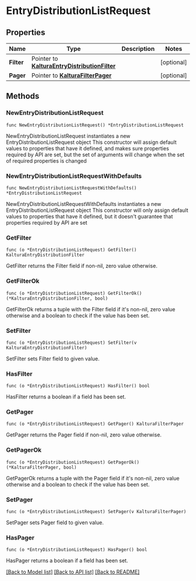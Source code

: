 # EntryDistributionListRequest

## Properties

Name | Type | Description | Notes
------------ | ------------- | ------------- | -------------
**Filter** | Pointer to [**KalturaEntryDistributionFilter**](KalturaEntryDistributionFilter.md) |  | [optional] 
**Pager** | Pointer to [**KalturaFilterPager**](KalturaFilterPager.md) |  | [optional] 

## Methods

### NewEntryDistributionListRequest

`func NewEntryDistributionListRequest() *EntryDistributionListRequest`

NewEntryDistributionListRequest instantiates a new EntryDistributionListRequest object
This constructor will assign default values to properties that have it defined,
and makes sure properties required by API are set, but the set of arguments
will change when the set of required properties is changed

### NewEntryDistributionListRequestWithDefaults

`func NewEntryDistributionListRequestWithDefaults() *EntryDistributionListRequest`

NewEntryDistributionListRequestWithDefaults instantiates a new EntryDistributionListRequest object
This constructor will only assign default values to properties that have it defined,
but it doesn't guarantee that properties required by API are set

### GetFilter

`func (o *EntryDistributionListRequest) GetFilter() KalturaEntryDistributionFilter`

GetFilter returns the Filter field if non-nil, zero value otherwise.

### GetFilterOk

`func (o *EntryDistributionListRequest) GetFilterOk() (*KalturaEntryDistributionFilter, bool)`

GetFilterOk returns a tuple with the Filter field if it's non-nil, zero value otherwise
and a boolean to check if the value has been set.

### SetFilter

`func (o *EntryDistributionListRequest) SetFilter(v KalturaEntryDistributionFilter)`

SetFilter sets Filter field to given value.

### HasFilter

`func (o *EntryDistributionListRequest) HasFilter() bool`

HasFilter returns a boolean if a field has been set.

### GetPager

`func (o *EntryDistributionListRequest) GetPager() KalturaFilterPager`

GetPager returns the Pager field if non-nil, zero value otherwise.

### GetPagerOk

`func (o *EntryDistributionListRequest) GetPagerOk() (*KalturaFilterPager, bool)`

GetPagerOk returns a tuple with the Pager field if it's non-nil, zero value otherwise
and a boolean to check if the value has been set.

### SetPager

`func (o *EntryDistributionListRequest) SetPager(v KalturaFilterPager)`

SetPager sets Pager field to given value.

### HasPager

`func (o *EntryDistributionListRequest) HasPager() bool`

HasPager returns a boolean if a field has been set.


[[Back to Model list]](../README.md#documentation-for-models) [[Back to API list]](../README.md#documentation-for-api-endpoints) [[Back to README]](../README.md)


